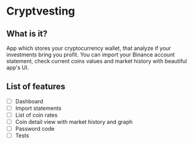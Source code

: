 # Cryptvesting

## What is it?
App which stores your cryptocurrency wallet, that analyze if your investments bring you profit. You can import your Binance account statement, check current coins values and market history with beautiful app's UI.

## List of features

- [ ] Dashboard
- [ ] Import statements
- [ ] List of coin rates
- [ ] Coin detail view with market history and graph
- [ ] Password code
- [ ] Tests

